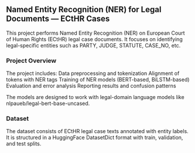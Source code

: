 ## Named Entity Recognition (NER) for Legal Documents — ECtHR Cases
This project performs Named Entity Recognition (NER) on European Court of Human Rights (ECtHR) legal case documents.
It focuses on identifying legal-specific entities such as PARTY, JUDGE, STATUTE, CASE_NO, etc.

### Project Overview
The project includes:
Data preprocessing and tokenization
Alignment of tokens with NER tags
Training of NER models (BERT-based, BiLSTM-based)
Evaluation and error analysis
Reporting results and confusion patterns

The models are designed to work with legal-domain language models like nlpaueb/legal-bert-base-uncased.

### Dataset
The dataset consists of ECtHR legal case texts annotated with entity labels.
It is structured in a HuggingFace DatasetDict format with train, validation, and test splits.
